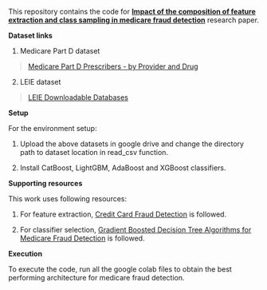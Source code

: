 This repository contains the code for [**Impact of the composition of feature extraction and class sampling in medicare fraud detection**](https://arxiv.org/abs/2206.01413) research paper.

**Dataset links**

1.  Medicare Part D dataset

> [Medicare Part D Prescribers - by Provider and Drug](https://data.cms.gov/provider-summary-by-type-of-service/medicare-part-d-prescribers/medicare-part-d-prescribers-by-provider-and-drug/data/2018)

2.  LEIE dataset

> [LEIE Downloadable Databases](https://oig.hhs.gov/exclusions/exclusions_list.asp)

**Setup**

For the environment setup:

1.  Upload the above datasets in google drive and change the directory path to dataset location in read_csv function.

2.  Install CatBoost, LightGBM, AdaBoost and XGBoost classifiers.

**Supporting resources**

This work uses following resources:

1.  For feature extraction, [Credit Card Fraud Detection](https://colab.research.google.com/github/dpanagop/ML_and_AI_examples/blob/master/Credit_Fraud_detection_with_autoencoders.ipynb) is followed.

2.  For classifier selection, [Gradient Boosted Decision Tree Algorithms for Medicare Fraud Detection](https://www.researchgate.net/publication/351432766_Gradient_Boosted_Decision_Tree_Algorithms_for_Medicare_Fraud_Detection) is followed.

**Execution**

To execute the code, run all the google colab files to obtain the best performing architecture for medicare fraud detection.
